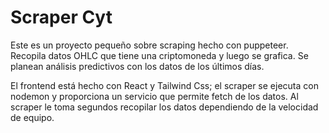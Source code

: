 # Scraper Cyt
Este es un proyecto pequeño sobre scraping hecho con puppeteer. Recopila datos OHLC que tiene una criptomoneda y luego se grafica. Se planean análisis predictivos con los datos de los últimos días.

El frontend está hecho con React y Tailwind Css; el scraper se ejecuta con nodemon y proporciona un servicio que permite fetch de los datos. Al scraper le toma segundos recopilar los datos dependiendo de la velocidad de equipo.
